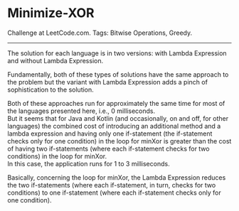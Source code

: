 # Minimize-XOR
Challenge at LeetCode.com. Tags: Bitwise Operations, Greedy.

--------------------------------------------------------------------------------------------------------------------------------------------------------------------------------

The solution for each language is in two versions: with Lambda Expression and without Lambda Expression.

Fundamentally, both of these types of solutions have the same approach to the problem but the variant with Lambda Expression adds a pinch of sophistication to the solution.<br/>

Both of these approaches run for approximately the same time for most of the languages presented here, i.e., 0 milliseconds.<br/>
But it seems that for Java and Kotlin (and occasionally, on and off, for other languages) the combined cost of introducing an additional method and a lambda expression and having only one if-statement (the if-statement checks only for one condition) in the loop for minXor is greater than the cost of having two if-statements (where each if-statement checks for two conditions) in the loop for minXor.<br/>
In this case, the application runs for 1 to 3 milliseconds.

Basically, concerning the loop for minXor, the Lambda Expression reduces the two if-statements (where each if-statement, in turn, checks for two conditions) to one if-statement (where each if-statement checks only for one condition).
